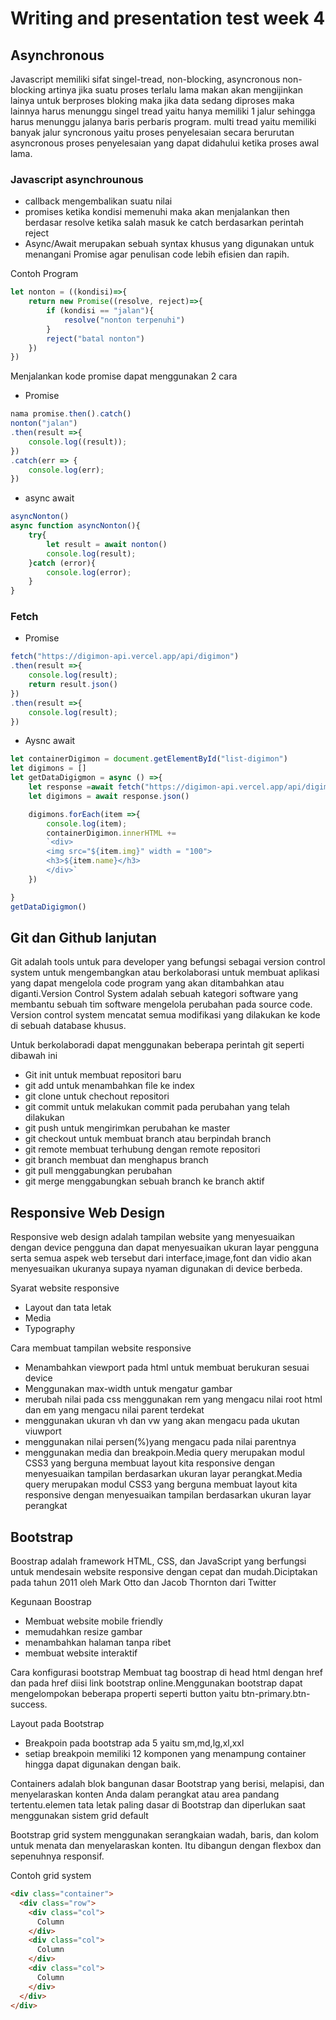 # Writing and presentation test week 4
## Asynchronous 
Javascript memiliki sifat singel-tread, non-blocking, asyncronous
non-blocking artinya jika suatu proses terlalu lama makan akan mengijinkan lainya untuk berproses
bloking maka jika data sedang diproses maka lainnya harus menunggu
singel tread yaitu hanya memiliki 1 jalur sehingga harus menunggu jalanya baris perbaris program.
multi tread yaitu memiliki banyak jalur
syncronous yaitu proses penyelesaian secara berurutan
asyncronous proses penyelesaian yang dapat didahului ketika proses awal lama.

### Javascript asynchrounous
- callback mengembalikan suatu nilai
- promises ketika kondisi memenuhi maka akan menjalankan then berdasar resolve ketika salah masuk ke catch berdasarkan perintah reject
- Async/Await merupakan sebuah syntax khusus yang digunakan untuk menangani Promise agar penulisan code lebih efisien dan rapih.

Contoh Program

```javascript
let nonton = ((kondisi)=>{
    return new Promise((resolve, reject)=>{
        if (kondisi == "jalan"){
            resolve("nonton terpenuhi")
        }
        reject("batal nonton")
    })
})
```
Menjalankan kode promise dapat menggunakan 2 cara

- Promise
```javascript
nama promise.then().catch()
nonton("jalan")
.then(result =>{
    console.log((result));
})
.catch(err => {
    console.log(err);
})
```
- async await
```javascript
asyncNonton()
async function asyncNonton(){
    try{
        let result = await nonton()
        console.log(result);
    }catch (error){
        console.log(error);
    }
}
```
### Fetch
- Promise
```javascript
fetch("https://digimon-api.vercel.app/api/digimon")
.then(result =>{
    console.log(result);
    return result.json()
})
.then(result =>{
    console.log(result);
})
```
- Aysnc await
```javascript
let containerDigimon = document.getElementById("list-digimon")
let digimons = []
let getDataDigigmon = async () =>{
    let response =await fetch("https://digimon-api.vercel.app/api/digimon")
    let digimons = await response.json()

    digimons.forEach(item =>{
        console.log(item);
        containerDigimon.innerHTML += 
        `<div>
        <img src="${item.img}" width = "100">
        <h3>${item.name}</h3>
        </div>`
    })

}
getDataDigigmon()
```
## Git dan Github lanjutan
Git adalah tools untuk para developer yang befungsi sebagai version control system untuk mengembangkan atau berkolaborasi untuk membuat aplikasi yang dapat mengelola code program yang akan ditambahkan atau diganti.Version Control System adalah sebuah kategori software yang membantu sebuah tim software mengelola perubahan pada source code. Version control system mencatat semua modifikasi yang dilakukan ke kode di sebuah database khusus.

Untuk berkolaboradi dapat menggunakan beberapa perintah git seperti dibawah ini

- Git init untuk membuat repositori baru
- git add untuk menambahkan file ke index
- git clone untuk chechout repositori
- git commit untuk melakukan commit pada perubahan yang telah dilakukan
- git push untuk mengirimkan perubahan ke master
- git checkout untuk membuat branch atau berpindah branch
- git remote membuat terhubung dengan remote repositori
- git branch membuat dan menghapus branch
- git pull menggabungkan perubahan
- git merge menggabungkan sebuah branch ke branch aktif

## Responsive Web Design
Responsive web  design adalah tampilan website yang menyesuaikan dengan device pengguna dan dapat menyesuaikan ukuran layar pengguna serta semua aspek web tersebut dari interface,image,font dan vidio akan menyesuaikan ukuranya supaya nyaman digunakan di device berbeda.

Syarat website responsive

- Layout dan tata letak
- Media
- Typography

Cara membuat tampilan website responsive

- Menambahkan viewport pada html untuk membuat berukuran sesuai device
- Menggunakan max-width untuk mengatur gambar
- merubah nilai pada css menggunakan rem yang mengacu nilai root html dan em yang mengacu nilai parent terdekat
- menggunakan ukuran vh dan vw yang akan mengacu pada ukutan viuwport
- menggunakan nilai persen(%)yang mengacu pada nilai parentnya
- menggunakan media dan breakpoin.Media query merupakan modul CSS3 yang berguna membuat layout kita responsive dengan menyesuaikan tampilan berdasarkan ukuran layar perangkat.Media query merupakan modul CSS3 yang berguna membuat layout kita responsive dengan menyesuaikan tampilan berdasarkan ukuran layar perangkat

## Bootstrap 
Boostrap adalah framework HTML, CSS, dan JavaScript yang berfungsi untuk mendesain website responsive dengan cepat dan mudah.Diciptakan pada tahun 2011 oleh Mark Otto dan Jacob Thornton dari Twitter

Kegunaan Boostrap

- Membuat website mobile friendly
- memudahkan resize gambar
- menambahkan halaman tanpa ribet
- membuat website interaktif

Cara konfigurasi bootstrap
Membuat tag boostrap di head html dengan href dan pada href diisi link bootstrap online.Menggunakan bootstrap dapat mengelompokan beberapa properti seperti button yaitu btn-primary.btn-success.

Layout pada Bootstrap

- Breakpoin pada bootstrap ada 5 yaitu sm,md,lg,xl,xxl
- setiap breakpoin memiliki 12 komponen yang menampung container hingga dapat digunakan dengan baik.

Containers adalah blok bangunan dasar Bootstrap yang berisi, melapisi, dan menyelaraskan konten Anda dalam perangkat atau area pandang tertentu.elemen tata letak paling dasar di Bootstrap dan diperlukan saat menggunakan sistem grid default

Bootstrap grid system menggunakan serangkaian wadah, baris, dan kolom untuk menata dan menyelaraskan konten. Itu dibangun dengan flexbox dan sepenuhnya responsif.

Contoh grid system
```html
<div class="container">
  <div class="row">
    <div class="col">
      Column
    </div>
    <div class="col">
      Column
    </div>
    <div class="col">
      Column
    </div>
  </div>
</div>

```

